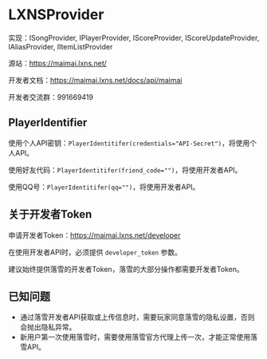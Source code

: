 # LXNSProvider

实现：ISongProvider, IPlayerProvider, IScoreProvider, IScoreUpdateProvider, IAliasProvider, IItemListProvider

源站：https://maimai.lxns.net/

开发者文档：https://maimai.lxns.net/docs/api/maimai

开发者交流群：991669419

## PlayerIdentifier

使用个人API密钥：`PlayerIdentitifer(credentials="API-Secret")`，将使用个人API。

使用好友代码：`PlayerIdentitifer(friend_code="")`，将使用开发者API。

使用QQ号：`PlayerIdentitifer(qq="")`，将使用开发者API。

## 关于开发者Token

申请开发者Token：https://maimai.lxns.net/developer

在使用开发者API时，必须提供 `developer_token` 参数。

建议始终提供落雪的开发者Token，落雪的大部分操作都需要开发者Token。

## 已知问题

- 通过落雪开发者API获取或上传信息时，需要玩家同意落雪的隐私设置，否则会抛出隐私异常。
- 新用户第一次使用落雪时，需要使用落雪官方代理上传一次，才能正常使用落雪API。